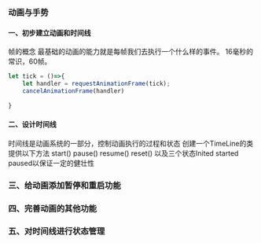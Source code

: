 
### 动画与手势

#### 一、初步建立动画和时间线
帧的概念
最基础的动画的能力就是每帧我们去执行一个什么样的事件。
16毫秒的常识，60帧。
```js
let tick = ()=>{
    let handler = requestAnimationFrame(tick);
    cancelAnimationFrame(handler)
    
}
```
#### 二、设计时间线
时间线是动画系统的一部分，控制动画执行的过程和状态
创建一个TimeLine的类
提供以下方法
start()
pause()
resume()
reset()
以及三个状态Inited started paused以保证一定的健壮性

### 三、给动画添加暂停和重启功能
### 四、完善动画的其他功能
### 五、对时间线进行状态管理
